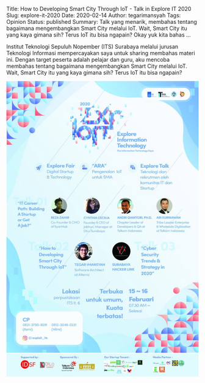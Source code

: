 Title: How to Developing Smart City Through IoT - Talk in Explore IT 2020
Slug: explore-it-2020
Date: 2020-02-14
Author: tegarimansyah
Tags: Opinion
Status: published
Summary: Talk yang menarik, membahas tentang bagaimana mengembangkan Smart City melalui IoT. Wait, Smart City itu yang kaya gimana sih? Terus IoT itu bisa ngapain? Okay yuk kita bahas ...

Institut Teknologi Sepuluh Nopember (ITS) Surabaya melalui jurusan Teknologi Informasi mempercayakan saya untuk sharing membahas materi ini. Dengan target peserta adalah pelajar dan guru, aku mencoba membahas tentang bagaimana mengembangkan Smart City melalui IoT. Wait, Smart City itu yang kaya gimana sih? Terus IoT itu bisa ngapain?

![poster](/assets/images/articles/explore-it-2020-poster.jpeg)
